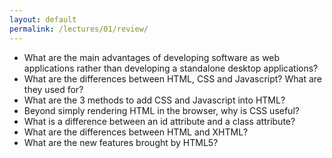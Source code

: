 ```yaml
---
layout: default
permalink: /lectures/01/review/
---
```


- What are the main advantages of developing software as web applications rather than developing a standalone desktop applications?
- What are the differences between HTML, CSS and Javascript? What are they used for?
- What are the 3 methods to add CSS and Javascript into HTML?  
- Beyond simply rendering HTML in the browser, why is CSS useful? 
- What is a difference between an id attribute and a class attribute?
- What are the differences between HTML and XHTML?
- What are the new features brought by HTML5?
